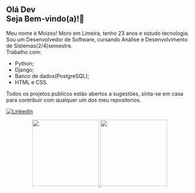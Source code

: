 ## Olá Dev <br> Seja Bem-vindo(a)!👋

Meu nome é Moizes!
Moro em Limeira, tenho 23 anos e estudo tecnologia.<br>
Sou um Desenvolvedor de Software, cursando Análise e Desenvolvimento de Sistemas(2/4)semestre. <br>
Trabalho com:
* Python;
* Django;
* Banco de dados(PostgreSQL); 
* HTML e CSS.<br>
 
Todos os projetos publicos estão abertos a sugestôes, sinta-se em casa para contribuir com qualquer um dos meu repositorios.
<!--
**MoizesFerreir/MoizesFerreir** is a ✨ _special_ ✨ repository because its `README.md` (this file) appears on your GitHub profile.

Here are some ideas to get you started:

- 🔭 I’m currently working on ...
- 🌱 I’m currently learning ...
- 👯 I’m looking to collaborate on ...
- 🤔 I’m looking for help with ...
- 💬 Ask me about ...
- 📫 How to reach me: ...
- 😄 Pronouns: ...
- ⚡ Fun fact: ...
-->

[![LinkedIn](https://img.shields.io/badge/LinkedIn-0077B5?style=for-the-badge&logo=linkedin&logoColor=white
)](https://www.linkedin.com/in/moizesdevback/)


<div align="center">
  <a href="https://github.com/MoizesFerreir">
  <img height="180em" src="https://github-readme-stats.vercel.app/api?username=MoizesFerreir&show_icons=true&theme=dracula&include_all_commits=true&count_private=true"/>
  <img height="180em" src="https://github-readme-stats.vercel.app/api/top-langs/?username=MoizesFerreir&layout=compact&langs_count=7&theme=dracula"/>
</div>
